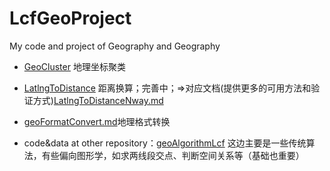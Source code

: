 # LcfGeoProject
My code and project of Geography and Geography


- [GeoCluster](./GeoCluster.ipynb) 地理坐标聚类
- [LatlngToDistance](./LatlngToDistance.py) 距离换算；完善中；=>对应文档(提供更多的可用方法和验证方式)[LatlngToDistanceNway.md](./LatlngToDistanceNway.md)

- [geoFormatConvert.md](./geoFormatConvert.md)地理格式转换

- code&data at other repository：[geoAlgorithmLcf](https://github.com/QLWeilcf/geoAlgorithmLcf) 这边主要是一些传统算法，有些偏向图形学，如求两线段交点、判断空间关系等（基础也重要）


